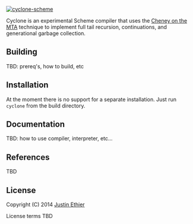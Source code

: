 [<img src="https://github.com/justinethier/nugget/raw/master/cyclone/web/cyclone-logo-03-header.png" alt="cyclone-scheme">](http://justinethier.github.com/nugget/cyclone)

Cyclone is an experimental Scheme compiler that uses the [Cheney on the MTA](http://www.pipeline.com/~hbaker1/CheneyMTA.html) technique to implement full tail recursion, continuations, and generational garbage collection.

Building
------------
TBD: prereq's, how to build, etc

Installation
------------
At the moment there is no support for a separate installation. Just run `cyclone` from the build directory.

Documentation
-------------
TBD: how to use compiler, interpreter, etc...

References
----------

TBD

License
-------
Copyright (C) 2014 [Justin Ethier](http://github.com/justinethier)

License terms TBD
